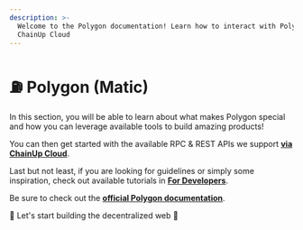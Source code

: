 ```yaml
---
description: >-
  Welcome to the Polygon documentation! Learn how to interact with Polygon using
  ChainUp Cloud
---
```


# ⛽ Polygon (Matic)

In this section, you will be able to learn about what makes Polygon special and how you can leverage available tools to build amazing products!

You can then get started with the available RPC & REST APIs we support [**via ChainUp Cloud**](https://app.chainupcloud.com/login).

Last but not least, if you are looking for guidelines or simply some inspiration, check out available tutorials in [**For Developers**](../../introduction/for-developers/use-blockchain-api.md).

Be sure to check out the [**official Polygon documentation**](https://docs.polygon.technology/).

🚀 Let's start building the decentralized web 🚀
